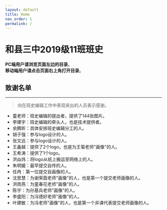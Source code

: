 ```yaml
---
layout: default
title: Home
nav_order: 1
permalink: /
---
```


# 和县三中2019级11班班史

**PC端用户请浏览页面左边的目录**。  
**移动端用户请点击页面右上角打开目录**。

## 致谢名单

***
> 向在班史编辑工作中表现突出的人员表示感谢。

- 童老师：班史编辑的提出者，提供了144张图片。
- 李建宇：班史编辑的牵头人，也是技术提供者。
- 余腾昕：具体安排班史编辑分工的人。
- 胡子强：参与logo设计的人。
- 张文远：参与logo设计的人。
- 王鑫越：提供了2个logo，也是为王菊老师"画像"的人。
- 王希涛：提供了1个logo。
- 洪焱炜：将logo从纸上搬运至网络上的人。
- 朱明媛：最早提交自传的人。
- 任冉：第一位提交自画像的人。
- 沈思慧：为谢荣霞老师"画像"的人，也是第一个提交老师画像的人。
- 洪雨燕：为童春花老师"画像"的人。
- 陈宇：为孙基兵老师"画像"的人。
- 李盛阳：为冯德好老师"画像"的人。
- 叶建敏：为冯老师"画像"的人，也是第一个非课代表提交老师画像的人。
